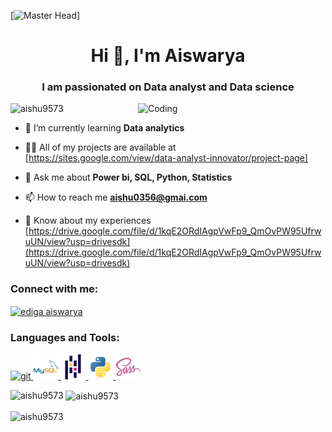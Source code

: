 [![Master Head](https://i.pinimg.com/originals/a0/f8/5c/a0f85c35e406acb5b84c13dae888d5a3.gif)]
<h1 align="center">Hi 👋, I'm Aiswarya</h1>
<h3 align="center"> I am passionated on Data analyst and Data science</h3>
<img align="right" alt="Coding" width="300" src=https://upmetrics.com/hs-fs/hubfs/Data%20analysis.gif?width=750&height=750&name=Data%20analysis.gif">

<p align="left"> <img src="https://komarev.com/ghpvc/?username=aishu9573&label=Profile%20views&color=0e75b6&style=flat" alt="aishu9573" /> </p>

- 🌱 I’m currently learning **Data analytics**

- 👨‍💻 All of my projects are available at [https://sites.google.com/view/data-analyst-innovator/project-page]

- 💬 Ask me about **Power bi, SQL, Python, Statistics**

- 📫 How to reach me **aishu0356@gmai.com**

- 📄 Know about my experiences [https://drive.google.com/file/d/1kqE2ORdIAgpVwFp9_QmOvPW95UfrwuUN/view?usp=drivesdk](https://drive.google.com/file/d/1kqE2ORdIAgpVwFp9_QmOvPW95UfrwuUN/view?usp=drivesdk)

<h3 align="left">Connect with me:</h3>
<p align="left">
<a href="https://linkedin.com/in/ediga aiswarya" target="blank"><img align="center" src="https://raw.githubusercontent.com/rahuldkjain/github-profile-readme-generator/master/src/images/icons/Social/linked-in-alt.svg" alt="ediga aiswarya" height="30" width="40" /></a>
</p>

<h3 align="left">Languages and Tools:</h3>
<p align="left"> <a href="https://git-scm.com/" target="_blank" rel="noreferrer"> <img src="https://www.vectorlogo.zone/logos/git-scm/git-scm-icon.svg" alt="git" width="40" height="40"/> </a> <a href="https://www.mysql.com/" target="_blank" rel="noreferrer"> <img src="https://raw.githubusercontent.com/devicons/devicon/master/icons/mysql/mysql-original-wordmark.svg" alt="mysql" width="40" height="40"/> </a> <a href="https://pandas.pydata.org/" target="_blank" rel="noreferrer"> <img src="https://raw.githubusercontent.com/devicons/devicon/2ae2a900d2f041da66e950e4d48052658d850630/icons/pandas/pandas-original.svg" alt="pandas" width="40" height="40"/> </a> <a href="https://www.python.org" target="_blank" rel="noreferrer"> <img src="https://raw.githubusercontent.com/devicons/devicon/master/icons/python/python-original.svg" alt="python" width="40" height="40"/> </a> <a href="https://sass-lang.com" target="_blank" rel="noreferrer"> <img src="https://raw.githubusercontent.com/devicons/devicon/master/icons/sass/sass-original.svg" alt="sass" width="40" height="40"/> </a> </p>

<p><img align="left" src="https://github-readme-stats.vercel.app/api/top-langs?username=aishu9573&show_icons=true&locale=en&layout=compact" alt="aishu9573" /></p>

<p>&nbsp;<img align="center" src="https://github-readme-stats.vercel.app/api?username=aishu9573&show_icons=true&locale=en" alt="aishu9573" /></p>

<p><img align="center" src="https://github-readme-streak-stats.herokuapp.com/?user=aishu9573&" alt="aishu9573" /></p>
